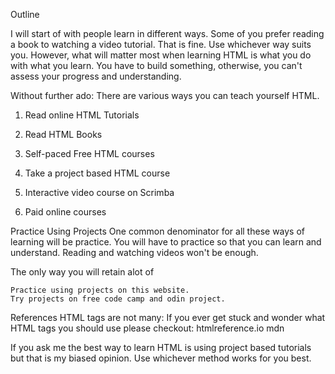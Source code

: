 
Outline

I will start of with people learn in different ways. Some of you prefer reading a book to watching a video tutorial. That is fine. Use whichever way suits you. However, what will matter most when learning HTML is what you do with what you learn. You have to build something, otherwise, you can't assess your progress and understanding.

Without further ado:
There are various ways you can teach yourself HTML.

1. Read online HTML Tutorials

2. Read HTML Books

3. Self-paced Free HTML courses

4. Take a project based HTML course

5. Interactive video course on Scrimba

6. Paid online courses



Practice Using Projects
One common denominator for all these ways of learning will be practice. 
You will have to practice so that you can learn and understand. Reading and watching videos won't be enough.

The only way you will retain alot of

    Practice using projects on this website.
    Try projects on free code camp and odin project.



References
HTML tags are not many:
If you ever get stuck and wonder what HTML tags you should use please checkout:
    htmlreference.io
    mdn

If you ask me the best way to learn HTML is using project based tutorials but that is my biased opinion.
Use whichever method works for you best.